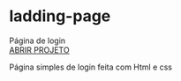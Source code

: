 # ladding-page
 Página de login <br>
 <a href="https://eduardofranciscone.github.io/ladding-page/">ABRIR PROJETO</a>

<p> Página simples de login feita com Html e css</p>
